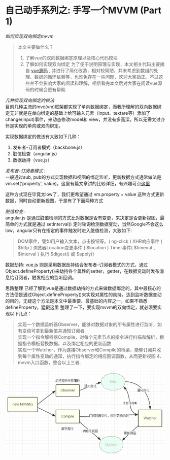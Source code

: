 # 自己动手系列之: 手写一个MVVM (Part 1)
*如何实现双向绑定mvvm*

> 本文主要做什么？
> 1. 了解vue的双向数据绑定原理以及核心代码模块
> 2. 了解如何实现双向绑定
> 为了便于说明原理与实现，本文相关代码主要摘自 [vue源码](https://github.com/vuejs/vue) , 并进行了简化改造，相对较简陋，并未考虑到数组的处理、数据的循环依赖等，也难免存在一些问题，欢迎大家指正。不过这些并不会影响大家的阅读和理解，相信看完本文后对大家在阅读vue源码的时候会更有帮助

*几种实现双向绑定的做法*  
目前几种主流的mvc(vm)框架都实现了单向数据绑定，而我所理解的双向数据绑定无非就是在单向绑定的基础上给可输入元素（input、textare等）添加了change(input)事件，来动态修改model和 view，并没有多高深。所以无需太过介怀是实现的单向或双向绑定。

实现数据绑定的做法有大致如下几种：
1. 发布者-订阅者模式（backbone.js）
2. 脏值检查（angular.js）
3. 数据劫持（vue.js）

*发布者-订阅者模式* :   
一般通过sub, pub的方式实现数据和视图的绑定监听，更新数据方式通常做法是 vm.set('property', value)，这里有篇文章讲的比较详细，有兴趣可点[这里](http://www.html-js.com/article/Study-of-twoway-data-binding-JavaScript-talk-about-JavaScript-every-day)

这种方式现在毕竟太low了，我们更希望通过 vm.property = value 这种方式更新数据，同时自动更新视图，于是有了下面两种方式

*脏值检查* :   
angular.js 是通过脏值检测的方式比对数据是否有变更，来决定是否更新视图，最简单的方式就是通过 setInterval() 定时轮询检测数据变动，当然Google不会这么low，angular只有在指定的事件触发时进入脏值检测，大致如下:  

> DOM事件，譬如用户输入文本，点击按钮等。( ng-click )
> XHR响应事件 ( $http )
> 浏览器Location变更事件 ( $location )
> Timer事件( $timeout , $interval )
> 执行 $digest() 或 $apply()

数据劫持: vue.js 则是采用数据劫持结合发布者-订阅者模式的方式，通过Object.defineProperty()来劫持各个属性的setter，getter，在数据变动时发布消息给订阅者，触发相应的监听回调。  

思路整理
已经了解到vue是通过数据劫持的方式来做数据绑定的，其中最核心的方法便是通过Object.defineProperty()来实现对属性的劫持，达到监听数据变动的目的，无疑这个方法是本文中最重要、最基础的内容之一，如果不熟悉defineProperty，猛戳这里 整理了一下，要实现mvvm的双向绑定，就必须要实现以下几点： 
> 实现一个数据监听器Observer，能够对数据对象的所有属性进行监听，如有变动可拿到最新值并通知订阅者  
> 实现一个指令解析器Compile，对每个元素节点的指令进行扫描和解析，根据指令模板替换数据，以及绑定相应的更新函数   
> 实现一个Watcher，作为连接Observer和Compile的桥梁，能够订阅并收到每个属性变动的通知，执行指令绑定的相应回调函数，从而更新视图 4、mvvm入口函数，整合以上三者. 

<!-- [![示例](https://raw.githubusercontent.com/mactanxin/xin-vue-blog/master/src/statics/images/mvvm.png)](https://tanx.in/2020/vue-mvvm/) -->

![示例](https://raw.githubusercontent.com/mactanxin/xin-vue-blog/master/src/statics/images/mvvm.png "")

